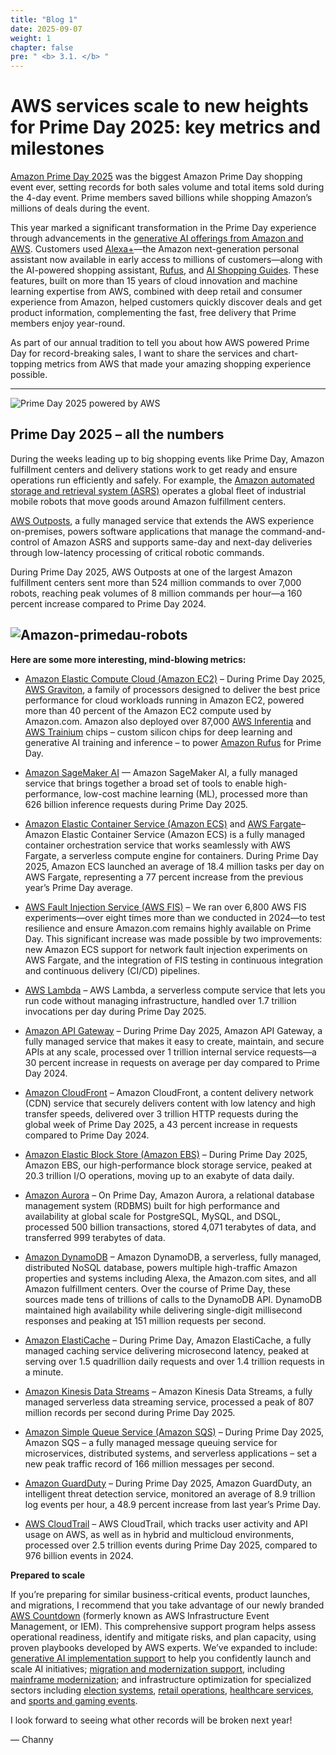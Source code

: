 ```yaml
---
title: "Blog 1"
date: 2025-09-07
weight: 1
chapter: false
pre: " <b> 3.1. </b> "
---
```



# AWS services scale to new heights for Prime Day 2025: key metrics and milestones

[Amazon Prime Day 2025](https://www.aboutamazon.com/news/retail/prime-day-2025-recap) was the biggest Amazon Prime Day shopping event ever, setting records for both sales volume and total items sold during the 4-day event. Prime members saved billions while shopping Amazon’s millions of deals during the event.

This year marked a significant transformation in the Prime Day experience through advancements in the [generative AI offerings from Amazon and AWS](https://aws.amazon.com/ai/generative-ai/). Customers used [Alexa+](https://www.aboutamazon.com/news/devices/new-alexa-generative-artificial-intelligence)—the Amazon next-generation personal assistant now available in early access to millions of customers—along with the AI-powered shopping assistant, [Rufus](https://www.aboutamazon.com/news/retail/amazon-rufus-online-shopping-tips), and [AI Shopping Guides](https://www.aboutamazon.com/news/retail/amazon-ai-shopping-guides-product-research-recommendations). These features, built on more than 15 years of cloud innovation and machine learning expertise from AWS, combined with deep retail and consumer experience from Amazon, helped customers quickly discover deals and get product information, complementing the fast, free delivery that Prime members enjoy year-round.

As part of our annual tradition to tell you about how AWS powered Prime Day for record-breaking sales, I want to share the services and chart-topping metrics from AWS that made your amazing shopping experience possible.

---
![Prime Day 2025 powered by AWS](/images/2025-prime-days-powered-by-aws.jpg)
## Prime Day 2025 – all the numbers

During the weeks leading up to big shopping events like Prime Day, Amazon fulfillment centers and delivery stations work to get ready and ensure operations run efficiently and safely. For example, the [Amazon automated storage and retrieval system (ASRS)](https://www.aboutamazon.com/news/operations/amazon-million-robots-ai-foundation-model) operates a global fleet of industrial mobile robots that move goods around Amazon fulfillment centers.

[AWS Outposts](https://aws.amazon.com/outposts/), a fully managed service that extends the AWS experience on-premises, powers software applications that manage the command-and-control of Amazon ASRS and supports same-day and next-day deliveries through low-latency processing of critical robotic commands.

During Prime Day 2025, AWS Outposts at one of the largest Amazon fulfillment centers sent more than 524 million commands to over 7,000 robots, reaching peak volumes of 8 million commands per hour—a 160 percent increase compared to Prime Day 2024.




![Amazon-primedau-robots](/images/2025-amazon-primeday-robots.jpg)
---

**Here are some more interesting, mind-blowing metrics:**
- [Amazon Elastic Compute Cloud (Amazon EC2)](https://aws.amazon.com/ec2/) – During Prime Day 2025, [AWS Graviton](https://aws.amazon.com/ec2/graviton/), a family of processors designed to deliver the best price performance for cloud workloads running in Amazon EC2, powered more than 40 percent of the Amazon EC2 compute used by Amazon.com. Amazon also deployed over 87,000 [AWS Inferentia](https://aws.amazon.com/ai/machine-learning/inferentia/) and [AWS Trainium](https://aws.amazon.com/ai/machine-learning/trainium/) chips – custom silicon chips for deep learning and generative AI training and inference – to power [Amazon Rufus](https://www.aboutamazon.com/news/retail/amazon-rufus) for Prime Day.

- [Amazon SageMaker AI](https://aws.amazon.com/sagemaker/ai/) — Amazon SageMaker AI, a fully managed service that brings together a broad set of tools to enable high-performance, low-cost machine learning (ML), processed more than 626 billion inference requests during Prime Day 2025.

- [Amazon Elastic Container Service (Amazon ECS)](https://aws.amazon.com/ecs/) and [AWS Fargate](https://aws.amazon.com/fargate/)– Amazon Elastic Container Service (Amazon ECS) is a fully managed container orchestration service that works seamlessly with AWS Fargate, a serverless compute engine for containers. During Prime Day 2025, Amazon ECS launched an average of 18.4 million tasks per day on AWS Fargate, representing a 77 percent increase from the previous year’s Prime Day average.

- [AWS Fault Injection Service (AWS FIS)](https://aws.amazon.com/fis/) – We ran over 6,800 AWS FIS experiments—over eight times more than we conducted in 2024—to test resilience and ensure Amazon.com remains highly available on Prime Day. This significant increase was made possible by two improvements: new Amazon ECS support for network fault injection experiments on AWS Fargate, and the integration of FIS testing in continuous integration and continuous delivery (CI/CD) pipelines.

- [AWS Lambda](https://aws.amazon.com/lambda/) – AWS Lambda, a serverless compute service that lets you run code without managing infrastructure, handled over 1.7 trillion invocations per day during Prime Day 2025.

- [Amazon API Gateway](https://aws.amazon.com/api-gateway/) – During Prime Day 2025, Amazon API Gateway, a fully managed service that makes it easy to create, maintain, and secure APIs at any scale, processed over 1 trillion internal service requests—a 30 percent increase in requests on average per day compared to Prime Day 2024.

- [Amazon CloudFront](https://aws.amazon.com/cloudfront/) – Amazon CloudFront, a content delivery network (CDN) service that securely delivers content with low latency and high transfer speeds, delivered over 3 trillion HTTP requests during the global week of Prime Day 2025, a 43 percent increase in requests compared to Prime Day 2024.

- [Amazon Elastic Block Store (Amazon EBS)](https://aws.amazon.com/ebs/) – During Prime Day 2025, Amazon EBS, our high-performance block storage service, peaked at 20.3 trillion I/O operations, moving up to an exabyte of data daily.

- [Amazon Aurora](https://aws.amazon.com/rds/aurora/) – On Prime Day, Amazon Aurora, a relational database management system (RDBMS) built for high performance and availability at global scale for PostgreSQL, MySQL, and DSQL, processed 500 billion transactions, stored 4,071 terabytes of data, and transferred 999 terabytes of data.

- [Amazon DynamoDB](https://aws.amazon.com/dynamodb/) – Amazon DynamoDB, a serverless, fully managed, distributed NoSQL database, powers multiple high-traffic Amazon properties and systems including Alexa, the Amazon.com sites, and all Amazon fulfillment centers. Over the course of Prime Day, these sources made tens of trillions of calls to the DynamoDB API. DynamoDB maintained high availability while delivering single-digit millisecond responses and peaking at 151 million requests per second.

- [Amazon ElastiCache](https://aws.amazon.com/elasticache/) – During Prime Day, Amazon ElastiCache, a fully managed caching service delivering microsecond latency, peaked at serving over 1.5 quadrillion daily requests and over 1.4 trillion requests in a minute.

- [Amazon Kinesis Data Streams](https://aws.amazon.com/kinesis/data-streams/) – Amazon Kinesis Data Streams, a fully managed serverless data streaming service, processed a peak of 807 million records per second during Prime Day 2025.

- [Amazon Simple Queue Service (Amazon SQS)](https://aws.amazon.com/sqs/) – During Prime Day 2025, Amazon SQS – a fully managed message queuing service for microservices, distributed systems, and serverless applications – set a new peak traffic record of 166 million messages per second.

- [Amazon GuardDuty](https://aws.amazon.com/guardduty/) – During Prime Day 2025, Amazon GuardDuty, an intelligent threat detection service, monitored an average of 8.9 trillion log events per hour, a 48.9 percent increase from last year’s Prime Day.

- [AWS CloudTrail](https://aws.amazon.com/cloudtrail/) – AWS CloudTrail, which tracks user activity and API usage on AWS, as well as in hybrid and multicloud environments, processed over 2.5 trillion events during Prime Day 2025, compared to 976 billion events in 2024.


**Prepared to scale**

If you’re preparing for similar business-critical events, product launches, and migrations, I recommend that you take advantage of our newly branded [AWS Countdown](https://aws.amazon.com/premiumsupport/aws-countdown/) (formerly known as AWS Infrastructure Event Management, or IEM). This comprehensive support program helps assess operational readiness, identify and mitigate risks, and plan capacity, using proven playbooks developed by AWS experts. We’ve expanded to include: [generative AI implementation support](https://aws.amazon.com/premiumsupport/aws-countdown-genai/) to help you confidently launch and scale AI initiatives; [migration and modernization support](https://aws.amazon.com/premiumsupport/aws-countdown-migrations/), including [mainframe modernization](https://aws.amazon.com/premiumsupport/aws-countdown-mainframe-modernization/); and infrastructure optimization for specialized sectors including [election systems](https://aws.amazon.com/premiumsupport/aws-countdown-elections/), [retail operations](https://aws.amazon.com/premiumsupport/aws-countdown-retail/), [healthcare services](https://aws.amazon.com/premiumsupport/aws-countdown-healthcare/), and [sports and gaming events](https://aws.amazon.com/premiumsupport/aws-countdown-sports/).

I look forward to seeing what other records will be broken next year!

— Channy

